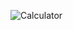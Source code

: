 ![Calculator](https://github.com/Robert-Howard1031/calculator-Javascript/assets/81573756/d9cc1962-c20b-4bd3-a2ee-9dc64a79c08a)
